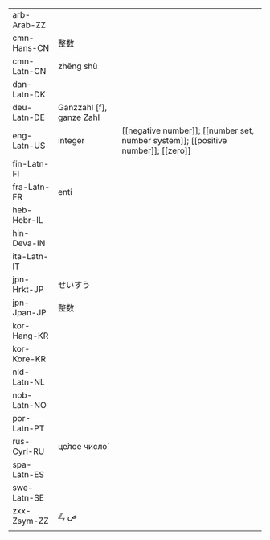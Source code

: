 | | | |
|-|-|-|
| arb-Arab-ZZ |  |  |
| cmn-Hans-CN | 整数 |  |
| cmn-Latn-CN | zhěng shù |  |
| dan-Latn-DK |  |  |
| deu-Latn-DE | Ganzzahl [f], ganze Zahl |  |
| eng-Latn-US | integer | [[negative number]]; [[number set, number system]]; [[positive number]]; [[zero]] |
| fin-Latn-FI |  |  |
| fra-Latn-FR | enti |  |
| heb-Hebr-IL |  |  |
| hin-Deva-IN |  |  |
| ita-Latn-IT |  |  |
| jpn-Hrkt-JP | せいすう |  |
| jpn-Jpan-JP | 整数 |  |
| kor-Hang-KR |  |  |
| kor-Kore-KR |  |  |
| nld-Latn-NL |  |  |
| nob-Latn-NO |  |  |
| por-Latn-PT |  |  |
| rus-Cyrl-RU | це́лое число́ |  |
| spa-Latn-ES |  |  |
| swe-Latn-SE |  |  |
| zxx-Zsym-ZZ | ℤ, ص |  |
|  |  |  |
